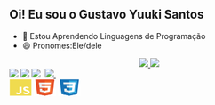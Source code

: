 ## Oi! Eu sou o Gustavo Yuuki Santos
- 🌱 Estou Aprendendo Linguagens de Programação
- 😄 Pronomes:Ele/dele
<div align="center">
  <a href="https://github.com/GusYuuSan">
  <img height="180em" src="https://github-readme-stats.vercel.app/api?username=GusYuuSan&show_icons=true&theme=dracula&include_all_commits=true&count_private=true"/>
  <img height="180em" src="https://github-readme-stats.vercel.app/api/top-langs/?username=GusYuuSan&layout=compact&langs_count=7&theme=dracula"/>
</div>
<div> 
  <a href="https://www.youtube.com/channel/UCKAPyNb0mAfDRMd-PLg8Zmg" target="_blank"><img src="https://img.shields.io/badge/YouTube-FF0000?style=for-the-badge&logo=youtube&logoColor=white" target="_blank"></a>
  <a href="https://instagram.com/evy.e.luke" target="_blank"><img src="https://img.shields.io/badge/-Instagram-%23E4405F?style=for-the-badge&logo=instagram&logoColor=white" target="_blank"></a>
  <a href = "mailto:gustavoyuukisantos10@gmail.com"><img src="https://img.shields.io/badge/-Gmail-%23333?style=for-the-badge&logo=gmail&logoColor=white" target="_blank"></a>
  <img src"http://ForTheBadge.com/images/badges/built-with-love.svg">
  <a href="https://discord.gg/CMYGSub2nV" target="_blank"><img src="https://img.shields.io/badge/Discord-7289DA?style=for-the-badge&logo=discord&logoColor=white" target="_blank">
  </a>
  <img height="1em" width="1em" src="https://media.discordapp.net/attachments/892591939956903970/893200272300601425/Webp.net-gifmaker.gif?width=376&height=376">
  </div>
  <div>
    <img align="center" alt="Gu-Js" height="30" width="40" src="https://raw.githubusercontent.com/devicons/devicon/master/icons/javascript/javascript-plain.svg">
    <img align="center" alt="Gu-HTML" height="30" width="40" src="https://raw.githubusercontent.com/devicons/devicon/master/icons/html5/html5-original.svg">
    <img align="center" alt="Gu-CSS" height="30" width="40" src="https://raw.githubusercontent.com/devicons/devicon/master/icons/css3/css3-original.svg">
    
  </div>
  
